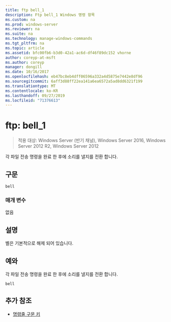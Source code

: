 ```yaml
---
title: ftp bell_1
description: Ftp bell_1 Windows 명령 항목
ms.custom: na
ms.prod: windows-server
ms.reviewer: na
ms.suite: na
ms.technology: manage-windows-commands
ms.tgt_pltfrm: na
ms.topic: article
ms.assetid: bfc00fb6-b3d0-42a1-ac6d-df46f89dc152 vhorne
author: coreyp-at-msft
ms.author: coreyp
manager: dongill
ms.date: 10/16/2017
ms.openlocfilehash: eb47bc8eb4dff06596a332a4d5875e7442e8df96
ms.sourcegitcommit: 6aff3d88ff22ea141a6ea6572a5ad8dd6321f199
ms.translationtype: MT
ms.contentlocale: ko-KR
ms.lasthandoff: 09/27/2019
ms.locfileid: "71376613"
---
```

# <a name="ftp-bell_1"></a>ftp: bell_1

>적용 대상: Windows Server (반기 채널), Windows Server 2016, Windows Server 2012 R2, Windows Server 2012

각 파일 전송 명령을 완료 한 후에 소리를 낼지를 전환 합니다.   
## <a name="syntax"></a>구문  
```  
bell  
```  
### <a name="parameters"></a>매개 변수  
없음  
## <a name="remarks"></a>설명  
벨은 기본적으로 해제 되어 있습니다.  
## <a name="BKMK_Examples"></a>예와  
각 파일 전송 명령을 완료 한 후에 소리를 낼지를 전환 합니다.  
```  
bell  
```  
## <a name="additional-references"></a>추가 참조  
-   [명령줄 구문 키](command-line-syntax-key.md)  
